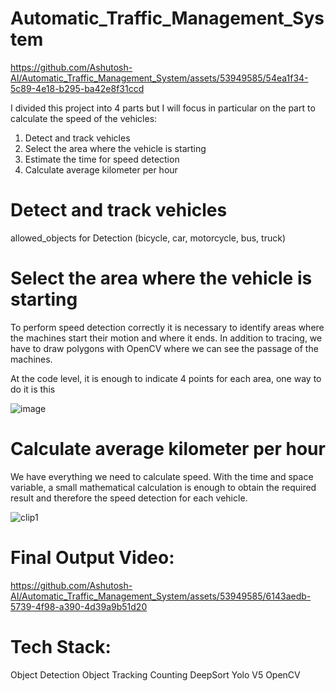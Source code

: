 # Automatic_Traffic_Management_System


https://github.com/Ashutosh-AI/Automatic_Traffic_Management_System/assets/53949585/54ea1f34-5c89-4e18-b295-ba42e8f31ccd




I divided this project into 4 parts but I will focus in particular on the part to calculate the speed of the vehicles:

1) Detect and track vehicles
2) Select the area where the vehicle is starting
3) Estimate the time for speed detection
4) Calculate average kilometer per hour


# Detect and track vehicles

allowed_objects for Detection
(bicycle, car, motorcycle, bus, truck)




# Select the area where the vehicle is starting
To perform speed detection correctly it is necessary to identify areas where the machines start their motion and where it ends. In addition to tracing, we have to draw polygons with OpenCV where we can see the passage of the machines.

At the code level, it is enough to indicate 4 points for each area, one way to do it is this

![image](https://github.com/Ashutosh-AI/Automatic_Traffic_Management_System/assets/53949585/0ad2de31-28d1-41b6-ad84-0fc6cb0db7a8)


# Calculate average kilometer per hour
We have everything we need to calculate speed. With the time and space variable, a small mathematical calculation is enough to obtain the required result and therefore the speed detection for each vehicle.

![clip1](https://github.com/Ashutosh-AI/Automatic_Traffic_Management_System/assets/53949585/b7f78040-d380-4fbc-b803-138fbd0f3c8a)


# Final Output Video:

https://github.com/Ashutosh-AI/Automatic_Traffic_Management_System/assets/53949585/6143aedb-5739-4f98-a390-4d39a9b51d20




# Tech Stack:
Object Detection
Object Tracking
Counting
DeepSort
Yolo V5
OpenCV
